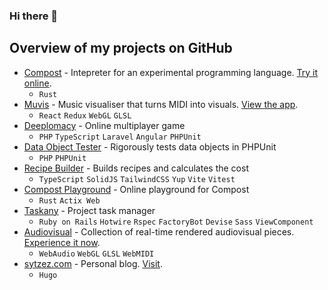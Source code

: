 ### Hi there 👋

## Overview of my projects on GitHub

- [Compost](https://github.com/sytzez/compost) - Intepreter for an experimental programming language. [Try it online](http://compost-playground.sytzez.com/).
  - `Rust`
- [Muvis](https://github.com/sytzez/muvis) - Music visualiser that turns MIDI into visuals. [View the app](https://sytzez.github.io/muvis/).
  - `React` `Redux` `WebGL` `GLSL`
- [Deeplomacy](https://github.com/sytzez/deeplomacy) - Online multiplayer game
  - `PHP` `TypeScript` `Laravel` `Angular` `PHPUnit`
- [Data Object Tester](https://github.com/sytzez/data-object-tester) - Rigorously tests data objects in PHPUnit
  - `PHP` `PHPUnit`
- [Recipe Builder](https://github.com/sytzez/recipe-builder) - Builds recipes and calculates the cost
  - `TypeScript` `SolidJS` `TailwindCSS` `Yup` `Vite` `Vitest`
- [Compost Playground](https://github.com/sytzez/compost-playground) - Online playground for Compost
  - `Rust` `Actix Web`
- [Taskany](https://github.com/sytzez/taskany) - Project task manager
  - `Ruby on Rails` `Hotwire` `Rspec` `FactoryBot` `Devise` `Sass` `ViewComponent`
- [Audiovisual](https://github.com/sytzez/audiovisual) - Collection of real-time rendered audiovisual pieces. [Experience it now](https://sytzez.github.io/audiovisual/).
  - `WebAudio` `WebGL` `GLSL` `WebMIDI`
- [sytzez.com](https://github.com/sytzez/site) - Personal blog. [Visit](https://sytzez.com).
  - `Hugo`
